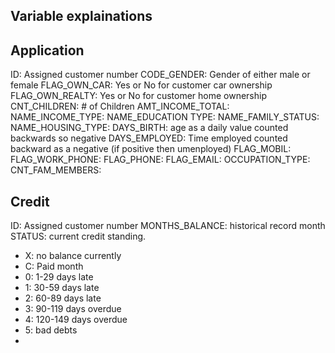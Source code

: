 
## Variable explainations
## Application
ID: Assigned customer number
CODE_GENDER: Gender of either male or female
FLAG_OWN_CAR: Yes or No for customer car ownership
FLAG_OWN_REALTY: Yes or No for customer home ownership
CNT_CHILDREN: # of Children
AMT_INCOME_TOTAL: 
NAME_INCOME_TYPE: 
NAME_EDUCATION TYPE: 
NAME_FAMILY_STATUS: 
NAME_HOUSING_TYPE: 
DAYS_BIRTH: age as a daily value counted backwards so negative
DAYS_EMPLOYED: Time employed counted backward as a negative (if positive then umenployed)
FLAG_MOBIL: 
FLAG_WORK_PHONE:
FLAG_PHONE:
FLAG_EMAIL:
OCCUPATION_TYPE:
CNT_FAM_MEMBERS: 


## Credit
ID: Assigned customer number
MONTHS_BALANCE: historical record month
STATUS: current credit standing. 
- X: no balance currently
- C: Paid month
- 0: 1-29 days late
- 1: 30-59 days late
- 2: 60-89 days late
- 3: 90-119 days overdue
- 4: 120-149 days overdue
- 5: bad debts
-



